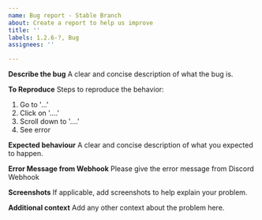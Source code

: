```yaml
---
name: Bug report - Stable Branch
about: Create a report to help us improve
title: ''
labels: 1.2.6-?, Bug
assignees: ''

---
```


**Describe the bug**
A clear and concise description of what the bug is.

**To Reproduce**
Steps to reproduce the behavior:
1. Go to '...'
2. Click on '....'
3. Scroll down to '....'
4. See error

**Expected behaviour**
A clear and concise description of what you expected to happen.

**Error Message from Webhook**
Please give the error message from Discord Webhook

**Screenshots**
If applicable, add screenshots to help explain your problem.

**Additional context**
Add any other context about the problem here.
